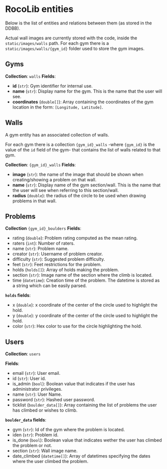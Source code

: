# RocoLib entities

Below is the list of entities and relations between them (as stored in the DDBB). 

Actual wall images are currently stored with the code, inside the `static/images/walls` path. For each gym there is a `static/images/walls/{gym_id}` folder used to store the gym images.


## Gyms

**Collection**: `walls` 
**Fields**:

* **id** (`str`): Gym identifier for internal use. 
* **name** (`str`): Display name for the gym. This is the name that the user will see.
* **coordinates** (`double[]`): Array containing the coordinates of the gym location in the form: `[Longitude, Latitude]`.

## Walls

A gym entity has an associated collection of walls. 

For each gym there is a collection `{gym_id}_walls` -where `{gym_id}` is the value of the `id` field of the gym- that contains the list of walls related to that gym. 

**Collection**: `{gym_id}_walls` 
**Fields**:

* **image** (`str`): the name of the image that should be shown when creating/showing a problem on that wall. 
* **name** (`str`): Display name of the gym section/wall. This is the name that the user will see when referring to this section/wall. 
* **radius** (`double`): the radius of the circle to be used when drawing problems in that wall.

## Problems

**Collection** `{gym_id}_boulders`
**Fields**:
* rating (`double`): Problem rating computed as the mean rating.
* raters (`int`): Number of raters.
* name (`str`): Problem name.
* creator (`str`): Username of problem creator.
* difficulty (`str`): Suggested problem difficulty.
* feet (`str`): Feet restrictions for the problem.
* holds (`holds[]`): Array of holds making the problem.
* section (`str`): Image name of the section where the climb is located.
* time (`datetime`): Creation time of the problem. The datetime is stored as a string which can be easily parsed.

**`holds` fields**:
* x (`double`): x coordinate of the center of the circle used to highlight the hold.
* y (`double`): y coordinate of the center of the circle used to highlight the hold.
* color (`str`): Hex color to use for the circle highlighting the hold.

## Users

**Collection**: `users`

**Fields**:
* email (`str`): User email.
* id (`str`): User id.
* is_admin (`bool`): Boolean value that indicates if the user has administrator privileges.
* name (`str`): User Name.
* password (`str`): Hashed user password.
* ticklist (`boulder_data[]`): Array containing the list of problems the user has climbed or wishes to climb.

**`boulder_data` fields**:
* gym (`str`): Id of the gym where the problem is located.
* iden (`str`): Problem id.
* is_done (`bool`): Boolean value that indicates wether the user has climbed the problem or not.
* section (`str`): Wall image name.
* date_climbed (`datetime[]`): Array of datetimes specifying the dates where the user climbed the problem.